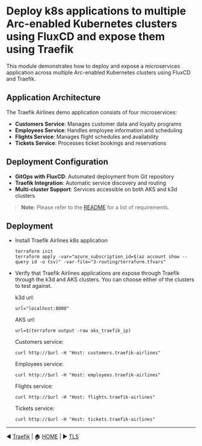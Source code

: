 # Deploy k8s applications to multiple Arc-enabled Kubernetes clusters using FluxCD and expose them using Traefik

This module demonstrates how to deploy and expose a microservices application across multiple Arc-enabled Kubernetes clusters using FluxCD and Traefik.

## Application Architecture

The Traefik Airlines demo application consists of four microservices:

- **Customers Service**: Manages customer data and loyalty programs
- **Employees Service**: Handles employee information and scheduling
- **Flights Service**: Manages flight schedules and availability
- **Tickets Service**: Processes ticket bookings and reservations

## Deployment Configuration

- **GitOps with FluxCD**: Automated deployment from Git repository
- **Traefik Integration**: Automatic service discovery and routing
- **Multi-cluster Support**: Services accessible on both AKS and k3d clusters

> **Note:** Please refer to the [README](../README.md) for a list of requirements.

## Deployment
* Install Traefik Airlines k8s application
  ```shell
  terraform init
  terraform apply -var="azure_subscription_id=$(az account show --query id -o tsv)" -var-file="3-routing/terraform.tfvars"
  ```

* Verify that Traefik Airlines applications are expose through Traefik through the k3d and AKS clusters. You can choose either of the clusters to test against.

  k3d url:
  ```shell
  url="localhost:8000"
  ```

  AKS url:
  ```shell
  url=$(terraform output -raw aks_traefik_ip)
  ```

  Customers service:
  ```shell
  curl http://$url -H "Host: customers.traefik-airlines"
  ```

  Employees service:
  ```shell
  curl http://$url -H "Host: employees.traefik-airlines"
  ```

  Flights service:
  ```shell
  curl http://$url -H "Host: flights.traefik-airlines"
  ```

  Tickets service:
  ```shell
  curl http://$url -H "Host: tickets.traefik-airlines"
  ```

------
:arrow_backward: [Traefik](../2-traefik/README.md) | :house: [HOME](../README.md) | :arrow_forward: [TLS](../4-tls/README.md)

